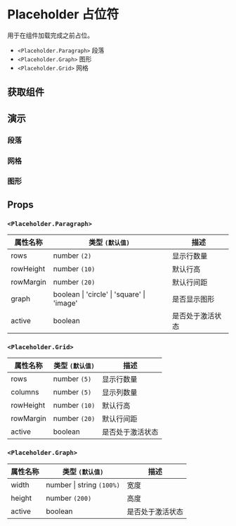 # Placeholder 占位符

用于在组件加载完成之前占位。

- `<Placeholder.Paragraph>` 段落
- `<Placeholder.Graph>` 图形
- `<Placeholder.Grid>` 网格

## 获取组件

<!--{include:(components/placeholder/fragments/import.md)}-->

## 演示

### 段落

<!--{include:`paragraph.md`}-->

### 网格

<!--{include:`grid.md`}-->

### 图形

<!--{include:`graph.md`}-->

## Props

### `<Placeholder.Paragraph>`

| 属性名称  | 类型 `(默认值)`                                        | 描述             |
| --------- | ------------------------------------------------------ | ---------------- |
| rows      | number `(2)`                                           | 显示行数量       |
| rowHeight | number `(10)`                                          | 默认行高         |
| rowMargin | number `(20)`                                          | 默认行间距       |
| graph     | boolean &#124; 'circle' &#124; 'square' &#124; 'image' | 是否显示图形     |
| active    | boolean                                                | 是否处于激活状态 |

### `<Placeholder.Grid>`

| 属性名称  | 类型 `(默认值)` | 描述             |
| --------- | --------------- | ---------------- |
| rows      | number `(5)`    | 显示行数量       |
| columns   | number `(5)`    | 显示列数量       |
| rowHeight | number `(10)`   | 默认行高         |
| rowMargin | number `(20)`   | 默认行间距       |
| active    | boolean         | 是否处于激活状态 |

### `<Placeholder.Graph>`

| 属性名称 | 类型 `(默认值)`               | 描述             |
| -------- | ----------------------------- | ---------------- |
| width    | number &#124; string `(100%)` | 宽度             |
| height   | number `(200)`                | 高度             |
| active   | boolean                       | 是否处于激活状态 |
